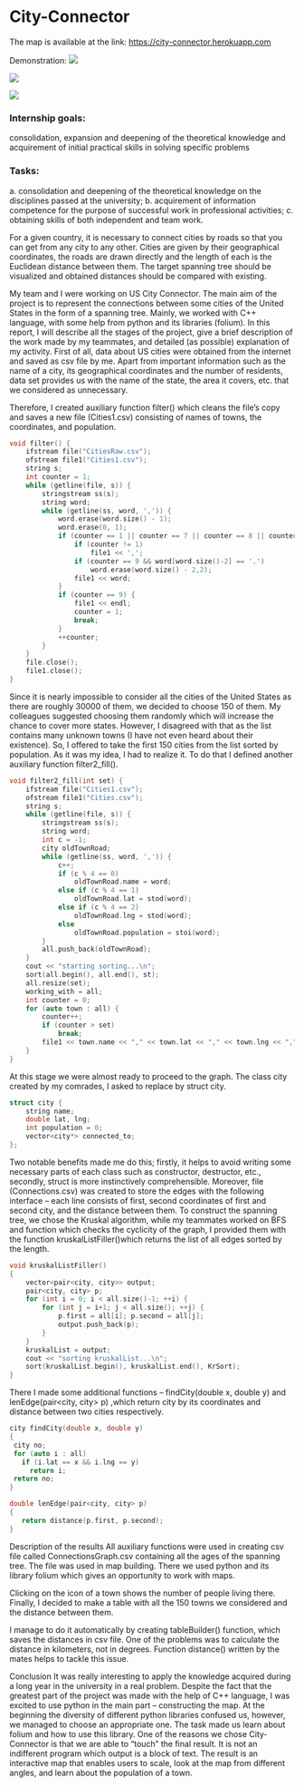 # City-Connector
The map is available at the link:
https://city-connector.herokuapp.com

Demonstration:
![](https://github.com/DKarz/readme-media/blob/master/city-conn1.gif?raw=true)

![](https://github.com/DKarz/readme-media/blob/master/city-conn22.gif?raw=true)

![](https://github.com/DKarz/readme-media/blob/master/city-conn3.gif?raw=true)


### Internship goals: 
consolidation, expansion and deepening of the theoretical knowledge and acquirement of initial practical skills in solving specific problems 
### Tasks:	
a.	consolidation and deepening of the theoretical knowledge on the disciplines passed at the university;
b.	acquirement of information competence for the purpose of successful work in professional activities;
c.	obtaining skills of both independent and team work.


For a given country, it is necessary to connect cities by roads so that you can get from any city to any other. Cities are given by their geographical coordinates, the roads are drawn directly and the length of each is the Euclidean distance between them. The target spanning tree should be visualized and obtained distances should be compared with existing.

My team and I were working on US City Connector. The main aim of the project is to represent the connections between some cities of the United States in the form of a spanning tree. Mainly, we worked with C++ language, with some help from python and its libraries (folium). In this report, I will describe all the stages of the project, give a brief description of the work made by my teammates, and detailed (as possible) explanation of my activity. 
First of all, data about US cities were obtained from the internet and saved as csv file by me. Apart from important information such as the name of a city, its geographical coordinates and the number of residents, data set provides us with the name of the state, the area it covers, etc. that we considered as unnecessary. 
  
Therefore, I created auxiliary function filter() which cleans the file’s copy and saves a new file (Cities1.csv) consisting of names of towns, the coordinates, and population.
```cpp
void filter() {
    ifstream file("CitiesRaw.csv");
    ofstream file1("Cities1.csv");
    string s;
    int counter = 1;
    while (getline(file, s)) {
        stringstream ss(s);
        string word;
        while (getline(ss, word, ',')) {
            word.erase(word.size() - 1);
            word.erase(0, 1);
            if (counter == 1 || counter == 7 || counter == 8 || counter == 9) {
                if (counter != 1)
                    file1 << ',';
                if (counter == 9 && word[word.size()-2] == '.')
                    word.erase(word.size() - 2,2);
                file1 << word;
            }
            if (counter == 9) {
                file1 << endl;
                counter = 1;
                break;
            }
            ++counter;
        }
    }
    file.close();
    file1.close();
}
```
Since it is nearly impossible to consider all the cities of the United States as there are roughly 30000 of them, we decided to choose 150 of them. My colleagues suggested choosing them randomly which will increase the chance to cover more states. However, I disagreed with that as the list contains many unknown towns (I have not even heard about their existence). So, I offered to take the first 150 cities from the list sorted by population. As it was my idea, I had to realize it. To do that I defined another auxiliary function filter2_fill().
```cpp
void filter2_fill(int set) {
    ifstream file("Cities1.csv");
    ofstream file1("Cities.csv");
    string s;
    while (getline(file, s)) {
        stringstream ss(s);
        string word;
        int c = -1;
        city oldTownRoad;
        while (getline(ss, word, ',')) {
            c++;
            if (c % 4 == 0)
                oldTownRoad.name = word;
            else if (c % 4 == 1)
                oldTownRoad.lat = stod(word);
            else if (c % 4 == 2)
                oldTownRoad.lng = stod(word);
            else
                oldTownRoad.population = stoi(word);
        }
        all.push_back(oldTownRoad);
    }
    cout << "starting sorting...\n";
    sort(all.begin(), all.end(), st);
    all.resize(set);
    working_with = all;
    int counter = 0;
    for (auto town : all) {
        counter++;
        if (counter > set)
            break;
        file1 << town.name << "," << town.lat << "," << town.lng << "," << town.population << endl;
    }
}
```

At this stage we were almost ready to proceed to the graph. The class city created by my comrades, I asked to replace by struct city.
```cpp
struct city {
    string name;
    double lat, lng;
    int population = 0;
    vector<city*> connected_to;
};
```
Two notable benefits made me do this; firstly, it helps to avoid writing some necessary parts of each class such as constructor, destructor, etc., secondly, struct is more instinctively comprehensible. Moreover, file (Connections.csv) was created to store the edges with the following interface – each line consists of first, second coordinates of first and second city, and the distance between them. To construct the spanning tree, we chose the Kruskal algorithm, while my teammates worked on BFS and function which checks the cyclicity of the graph, I provided them with the function kruskalListFiller()which returns the list of all edges sorted by the length.
```cpp
void kruskalListFiller()
{
    vector<pair<city, city>> output;
    pair<city, city> p;
    for (int i = 0; i < all.size()-1; ++i) {
        for (int j = i+1; j < all.size(); ++j) {
            p.first = all[i]; p.second = all[j];
            output.push_back(p);
        }
    }
    kruskalList = output;
    cout << "sorting kruskalList...\n";
    sort(kruskalList.begin(), kruskalList.end(), KrSort);
}
```
There I made some additional functions – findCity(double x, double y) and lenEdge(pair<city, city> p) ,which return city by its coordinates and distance between two cities respectively.
 ```cpp
city findCity(double x, double y)
{
  city no;
  for (auto i : all)
    if (i.lat == x && i.lng == y)
      return i;
  return no;
}

double lenEdge(pair<city, city> p)
{
    return distance(p.first, p.second);
}
```

Description of the results
All auxiliary functions were used in creating csv file called ConnectionsGraph.csv containing all the ages of the spanning tree. The file was used in map building. There we used python and its library folium which gives an opportunity to work with maps.
 
 
 
Clicking on the icon of a town shows the number of people living there.
Finally, I decided to make a table with all the 150 towns we considered and the distance between them. 
 
 
I manage to do it automatically by creating tableBuilder() function, which saves the distances in csv file. One of the problems was to calculate the distance in kilometers, not in degrees. Function distance() written by the mates helps to tackle this issue.

Conclusion
It was really interesting to apply the knowledge acquired during a long year in the university in a real problem. Despite the fact that the greatest part of the project was made with the help of C++ language, I was excited to use python in the main part – constructing the map. At the beginning the diversity of different python libraries confused us, however, we managed to choose an appropriate one. The task made us learn about folium and how to use this library. One of the reasons we chose City-Connector is that we are able to “touch” the final result. It is not an indifferent program which output is a block of text. The result is an interactive map that enables users to scale, look at the map from different angles, and learn about the population of a town.

